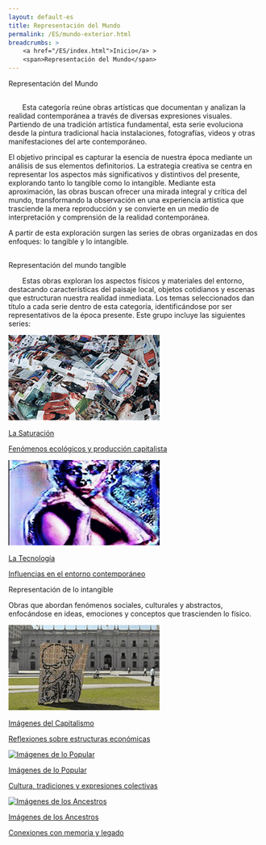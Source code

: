 ```yaml
---
layout: default-es
title: Representación del Mundo
permalink: /ES/mundo-exterior.html
breadcrumbs: >
    <a href="/ES/index.html">Inicio</a> >
    <span>Representación del Mundo</span>
---
```


<div class="titulo">Representación del Mundo</div>

<p class="parrafo" style="margin-top: 6%;">
&nbsp;&nbsp;&nbsp;&nbsp;&nbsp;&nbsp;   Esta categoría reúne obras artísticas que documentan y analizan la realidad contemporánea a través de diversas expresiones visuales. Partiendo de una tradición artística fundamental, esta serie evoluciona desde la pintura tradicional hacia instalaciones, fotografías, videos y otras manifestaciones del arte contemporáneo.</p>
<p class="parrafo">
El objetivo principal es capturar la esencia de nuestra época mediante un análisis de sus elementos definitorios. La estrategia creativa se centra en representar los aspectos más significativos y distintivos del presente, explorando tanto lo tangible como lo intangible. Mediante esta aproximación, las obras buscan ofrecer una mirada integral y crítica del mundo, transformando la observación en una experiencia artística que trasciende la mera reproducción y se convierte en un medio de interpretación y comprensión de la realidad contemporánea.</p>
<p class="parrafo" style="margin-bottom: 6%;">
    A partir de esta exploración surgen las series de obras organizadas en dos enfoques: lo tangible y lo intangible.</p>

<div class="subtitulo">Representación del mundo tangible</div>

<p class="parrafo">
 &nbsp;&nbsp;&nbsp;&nbsp;&nbsp;&nbsp;  Estas obras exploran los aspectos físicos y materiales del entorno, destacando características del paisaje local, objetos cotidianos y escenas que estructuran nuestra realidad inmediata. Los temas seleccionados dan título a cada serie dentro de esta categoría, identificándose por ser representativos de la época presente. Este grupo incluye las siguientes series:
</p>

<div class="button-container">
    <a href="/saturacion.html" class="fancy-button">
        <div class="button-content">
            <img src="/assets/img/animacion-boton-la-saturacion.gif" alt="La Saturación">
            <p class="title">La Saturación</p>
            <p class="subtitle">Fenómenos ecológicos y producción capitalista</p>
        </div>
    </a>
    <a href="/tecnologia.html" class="fancy-button">
        <div class="button-content">
            <img src="/assets/img/animacion-boton-la-tecnologia.gif" alt="La Tecnología">
            <p class="title">La Tecnología</p>
            <p class="subtitle">Influencias en el entorno contemporáneo</p>
        </div>
    </a>
</div>


<div class="subtitulo">Representación de lo intangible</div>

<p class="parrafo">
    Obras que abordan fenómenos sociales, culturales y abstractos, enfocándose en ideas, emociones y conceptos que trascienden lo físico.
</p>

<div class="button-container">
    <a href="/capitalismo.html" class="fancy-button">
        <div class="button-content">
            <img src="/assets/img/imagenes-del-capitalismo.gif" alt="Imágenes del Capitalismo">
            <p class="title">Imágenes del Capitalismo</p>
            <p class="subtitle">Reflexiones sobre estructuras económicas</p>
        </div>
    </a>
    <a href="/popular.html" class="fancy-button">
        <div class="button-content">
            <img src="/assets/img/boton-popular.jpg" alt="Imágenes de lo Popular">
            <p class="title">Imágenes de lo Popular</p>
            <p class="subtitle">Cultura, tradiciones y expresiones colectivas</p>
        </div>
    </a>
    <a href="/ancestros.html" class="fancy-button">
        <div class="button-content">
            <img src="/assets/img/boton-ancestros.jpg" alt="Imágenes de los Ancestros">
            <p class="title">Imágenes de los Ancestros</p>
            <p class="subtitle">Conexiones con memoria y legado</p>
        </div>
    </a>
</div>

